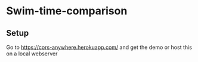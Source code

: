 # Swim-time-comparison
## Setup
Go to <https://cors-anywhere.herokuapp.com/> and get the demo or host this on a local webserver
